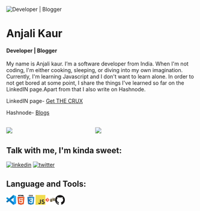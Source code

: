 ![Developer | Blogger](https://pbs.twimg.com/profile_banners/1263452104095457280/1658560241/1080x360)

# Anjali Kaur
#### Developer | Blogger

My name is Anjali kaur. I’m a software developer from India. When I'm not coding, I'm either cooking, sleeping, or diving into my own imagination. Currently, I'm learning Javascript and I don't want to learn alone. In order to not get bored at some point, I share the things I've learned so far on the LinkedIN page.Apart from that I also write on Hashnode.

LinkedIN page- [Get THE CRUX](https://www.linkedin.com/company/84566367/admin/)

Hashnode- [Blogs](https://anjaliblogs.hashnode.dev/)

 <br/>
<img  align ="left" width="47%" src="https://github-readme-stats.vercel.app/api?username=Anjali8356&show_icons=true&theme=radical" />

<img  width="47%" src="https://github-readme-stats.vercel.app/api/top-langs/?username=Anjali8356&layout=compact)](https://github.com/Anjali8356/github-readme-stats " />





## Talk with me, I'm kinda sweet:
[<img src='https://cdn.jsdelivr.net/npm/simple-icons@3.0.1/icons/linkedin.svg' alt='linkedin' height='40'>](https://www.linkedin.com/in/anjlikaur//) 
[<img src='https://cdn.jsdelivr.net/npm/simple-icons@3.0.1/icons/twitter.svg' alt='twitter' height='40'>](https://twitter.com/t__wishes)  

## Language and Tools: 

<img align="left" alt="Visual Studio Code" width="26px" src="https://raw.githubusercontent.com/github/explore/80688e429a7d4ef2fca1e82350fe8e3517d3494d/topics/visual-studio-code/visual-studio-code.png" />
<img align="left" alt="HTML5" width="26px" src="https://raw.githubusercontent.com/github/explore/80688e429a7d4ef2fca1e82350fe8e3517d3494d/topics/html/html.png" />
<img align="left" alt="CSS3" width="26px" src="https://raw.githubusercontent.com/github/explore/80688e429a7d4ef2fca1e82350fe8e3517d3494d/topics/css/css.png" />
<img align="left" alt="JavaScript" width="26px" src="https://raw.githubusercontent.com/github/explore/80688e429a7d4ef2fca1e82350fe8e3517d3494d/topics/javascript/javascript.png" />
<img align="left" alt="Git" width="26px" src="https://raw.githubusercontent.com/github/explore/80688e429a7d4ef2fca1e82350fe8e3517d3494d/topics/git/git.png" />
<img align="left" alt="GitHub" width="26px" src="https://raw.githubusercontent.com/github/explore/78df643247d429f6cc873026c0622819ad797942/topics/github/github.png" />

